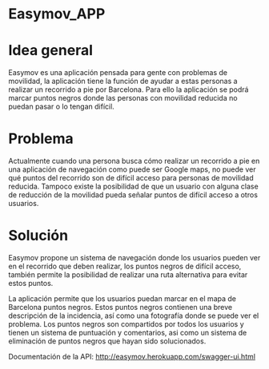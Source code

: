 # Easymov_APP

# Idea general
Easymov es una aplicación pensada para gente con problemas de movilidad, la aplicación tiene la función de ayudar a estas personas a realizar un recorrido a pie por Barcelona. Para ello la aplicación se podrá marcar puntos negros donde las personas con movilidad reducida no puedan pasar o lo tengan difícil.

# Problema
Actualmente cuando una persona busca cómo realizar un recorrido a pie en una aplicación de navegación como puede ser Google maps, no puede ver qué puntos del recorrido son de difícil acceso para personas de movilidad reducida.
Tampoco existe la posibilidad de que un usuario con alguna clase de reducción de la movilidad pueda señalar puntos de difícil acceso a otros usuarios.

# Solución
Easymov propone un sistema de navegación donde los usuarios pueden ver en el recorrido que deben realizar, los puntos negros de difícil acceso, también permite la posibilidad de realizar una ruta alternativa para evitar estos puntos.

La aplicación permite que los usuarios puedan marcar en el mapa de Barcelona puntos negros. Estos puntos negros contienen una breve descripción de la incidencia, así como una fotografía donde se puede ver el problema.
Los puntos negros son compartidos por todos los usuarios y tienen un sistema de puntuación y comentarios, asi como un sistema de eliminación de puntos negros que hayan sido solucionados.


Documentación de la API: http://easymov.herokuapp.com/swagger-ui.html
